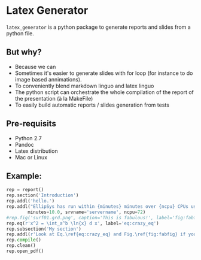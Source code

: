 Latex Generator
===============

`latex_generator` is a python package to generate reports and slides from a python file. 

But why?
--------
* Because we can
* Sometimes it's easier to generate slides with for loop (for instance to do image based annimations).
* To conveniently blend markdown linguo and latex linguo
* The python script can orchestrate the whole compilation of the report of the presentation (à la MakeFile)
* To easily build automatic reports / slides generation from tests

Pre-requisits
-------------
* Python 2.7
* Pandoc
* Latex distribution
* Mac or Linux
 
Example:
--------
```python
rep = report()
rep.section('Introduction')
rep.addl('hello.')
rep.addl("EllipSys has run within {minutes} minutes over {ncpu} CPUs using the server called {srvname}.",
        minutes=10.0, srvname='servername', ncpu=72)
#rep.fig('surf01.grd.png', caption='This is fabulous!', label='fig:fabfig')
rep.eq(r'x^2 = \int_a^b \ln{x} d x', label='eq:crazy_eq')
rep.subsection('My section')
rep.addl(r'Look at Eq.\ref{eq:crazy_eq} and Fig.\ref{fig:fabfig} if you are not convinced.')
rep.compile()
rep.clean()
rep.open_pdf()
```
